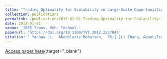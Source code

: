 ```yaml
---
title: "Trading Optimality for Scalability in Large-Scale Opportunistic Routing"
collection: publications
permalink: /publication/2013-01-01-Trading-Optimality-for-Scalability-in-Large-Scale-Opportunistic-Routing
date: 2013-01-01
venue: 'IEEE Trans. Veh. Technol.'
paperurl: 'https://doi.org/10.1109/TVT.2012.2237045'
citation: ' Yanhua Li,  Abedelaziz Mohaisen,  Zhi{-}Li Zhang, &quot;Trading Optimality for Scalability in Large-Scale Opportunistic Routing.&quot; IEEE Trans. Veh. Technol., 2013.'
---
```

[Access paper here](https://doi.org/10.1109/TVT.2012.2237045){:target="_blank"}

